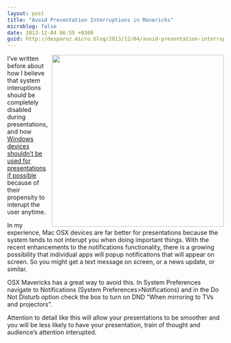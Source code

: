 ```yaml
---
layout: post
title: "Avoid Presentation Interruptions in Mavericks"
microblog: false
date: 2013-12-04 06:55 +0300
guid: http://desparoz.micro.blog/2013/12/04/avoid-presentation-interruptions.html
---
```

<p><img src="http://d.pr/i/xbZx+" align="right" width="400">I&#8217;ve written before about how I believe that system interuptions should be completely disabled during presentations, and how <a href="http://www.desparoz.com/2013/05/10/windows/">Windows devices shouldn&#8217;t be used for presentations if possible</a> because of their propensity to interupt the user anytime.</p>

<p>In my experience, Mac OSX devices are far better for presentations because the system tends to not interupt you when doing important things. With the recent enhancements to the notifications functionality, there is a growing possibility that individual apps will popup notifications that will appear on screen. So you might get a text message on screen, or a news update, or similar.</p>

<p>OSX Mavericks has a great way to avoid this. In System Preferences navigate to Notifications (System Preferences&gt;Notifications) and in the Do Not Disturb option check the box to turn on DND &#8220;When mirroring to TVs and projectors&#8221;.</p>

<p>Attention to detail like this will allow your presentations to be smoother and you will be less likely to have your presentation, train of thought and audience&#8217;s attention interupted.</p>
